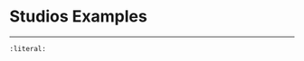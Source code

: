 # Studios Examples
----------------------------

```{literalinclude} ../../examples/studio_examples.py
:literal:
```
